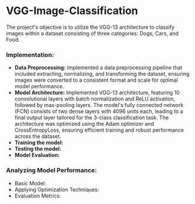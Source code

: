 # VGG-Image-Classification
The project's objective is to utilize the VGG-13 architecture to classify images within a dataset consisting of three categories: Dogs, Cars, and Food.

### Implementation:
- **Data Preprocessing:** Implemented a data preprocessing pipeline that included extracting, normalizing, and transforming the dataset, ensuring images were converted to a consistent format and scale for optimal model performance.
- **Model Architecture:** Implemented VGG-13 architecture, featuring 10 convolutional layers with batch normalization and ReLU activation, followed by max-pooling layers. The model's fully connected network (FCN) consists of two dense layers with 4096 units each, leading to a final output layer tailored for the 3-class classification task. The architecture was optimized using the Adam optimizer and CrossEntropyLoss, ensuring efficient training and robust performance across the dataset.
- **Training the model:**
- **Testing the model:**
- **Model Evaluation:**

### Analyzing Model Performance:
- Basic Model:
- Applying Optimization Techniques:
- Evaluation Metrics: 
